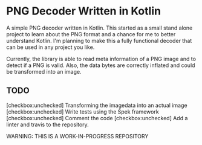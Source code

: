 # PNG Decoder Written in Kotlin
A simple PNG decoder written in Kotlin. This started as a small stand alone project to learn about the PNG format and a chance for me to better understand Kotlin. I'm planning to make this a fully functional decoder that can be used in any project you like.

Currently, the library is able to read meta information of a PNG image and to detect if a PNG is valid. Also, the data bytes are correctly inflated and could be transformed into an image. 

## TODO
[checkbox:unchecked] Transforming the imagedata into an actual image
[checkbox:unchecked] Write tests using the Spek framework
[checkbox:unchecked] Comment the code
[checkbox:unchecked] Add a linter and travis to the repository.

WARNING: THIS IS A WORK-IN-PROGRESS REPOSITORY

